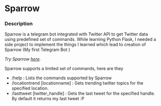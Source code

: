 # Sparrow

### Description
Sparrow is a telegram bot integrated with Twitter API to get Twitter data using predefined set of commands.
While learning Python Flask, I needed a side project to implement the things I learned which lead to creation of Sparrow (My first Telegram Bot )

_Try Sparrow [here](https://t.me/tweegram_smartbot)._

Sparrow supports a limited set of commands, here are they
 - /help : Lists the commands supported by Sparrow
 - /locationtrend \[locationname\] : Gets trending twitter topics for the specified location.
 - /lasttweet \[twitter_handle\] : Gets the last tweet for the specified handle. By default it returns my last tweet :P
 
 
 
